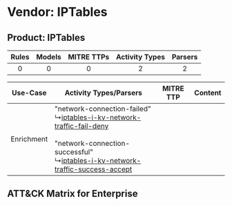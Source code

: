 Vendor: IPTables
================
Product: IPTables
-----------------
| Rules | Models | MITRE TTPs | Activity Types | Parsers |
|:-----:|:------:|:----------:|:--------------:|:-------:|
|   0   |   0    |     0      |       2        |    2    |

|  Use-Case  | Activity Types/Parsers    | MITRE TTP | Content    |
|:----------:| ---- | --------- | ---- |
| Enrichment |  "network-connection-failed"<br> ↳[iptables-i-kv-network-traffic-fail-deny](Ps/pC_iptablesikvnetworktrafficfaildeny.md)<br><br> "network-connection-successful"<br> ↳[iptables-i-kv-network-traffic-success-accept](Ps/pC_iptablesikvnetworktrafficsuccessaccept.md)<br> |    | [](RM/r_m_iptables_iptables_Enrichment.md) |

ATT&CK Matrix for Enterprise
----------------------------
